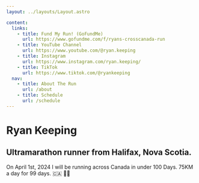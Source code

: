 ```yaml
---
layout: ../layouts/Layout.astro

content:
  links:
    - title: Fund My Run! (GoFundMe)
      url: https://www.gofundme.com/f/ryans-crosscanada-run
    - title: YouTube Channel
      url: https://www.youtube.com/@ryan.keeping
    - title: Instagram
      url: https://www.instagram.com/ryan.keeping/
    - title: TikTok
      url: https://www.tiktok.com/@ryankeeping
  nav:
    - title: About The Run
      url: /about
    - title: Schedule
      url: /schedule
---
```


# Ryan Keeping

## Ultramarathon runner from Halifax, Nova Scotia.

On April 1st, 2024 I will be running across Canada in under 100 Days. 75KM a day for 99 days. 🇨🇦 🏃🏼
